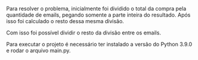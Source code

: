 Para resolver o problema, inicialmente foi dividido o total da compra
pela quantidade de emails, pegando somente a parte inteira do resultado.
Após isso foi calculado o resto dessa mesma divisão.

Com isso foi possível dividir o resto da divisão entre os emails.

Para executar o projeto é necessário ter instalado a versão do Python 3.9.0
e rodar o arquivo main.py.
